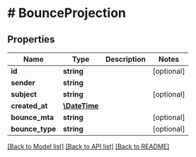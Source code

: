 # # BounceProjection

## Properties

Name | Type | Description | Notes
------------ | ------------- | ------------- | -------------
**id** | **string** |  | [optional]
**sender** | **string** |  |
**subject** | **string** |  | [optional]
**created_at** | [**\DateTime**](\DateTime) |  |
**bounce_mta** | **string** |  | [optional]
**bounce_type** | **string** |  | [optional]

[[Back to Model list]](../../README#models) [[Back to API list]](../../README#endpoints) [[Back to README]](../../README)
